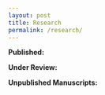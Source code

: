 ```yaml
---
layout: post
title: Research
permalink: /research/
---
```


**Published:** 

**Under Review:** 

**Unpublished Manuscripts:** 
